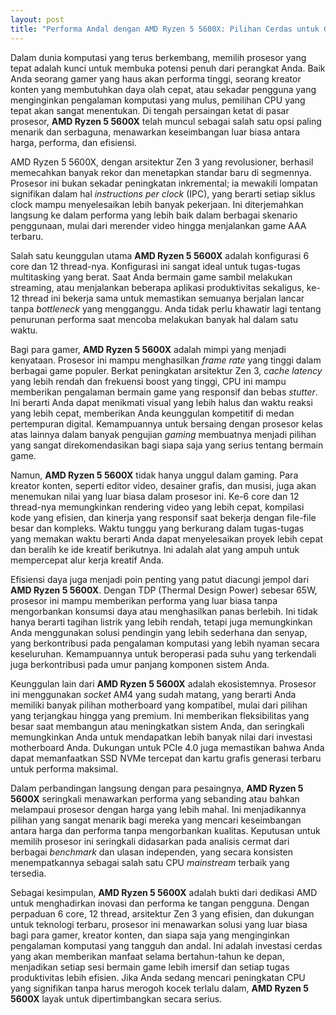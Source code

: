 ```yaml
---
layout: post
title: "Performa Andal dengan AMD Ryzen 5 5600X: Pilihan Cerdas untuk Gamer dan Kreator"
---
```


Dalam dunia komputasi yang terus berkembang, memilih prosesor yang tepat adalah kunci untuk membuka potensi penuh dari perangkat Anda. Baik Anda seorang gamer yang haus akan performa tinggi, seorang kreator konten yang membutuhkan daya olah cepat, atau sekadar pengguna yang menginginkan pengalaman komputasi yang mulus, pemilihan CPU yang tepat akan sangat menentukan. Di tengah persaingan ketat di pasar prosesor, **AMD Ryzen 5 5600X** telah muncul sebagai salah satu opsi paling menarik dan serbaguna, menawarkan keseimbangan luar biasa antara harga, performa, dan efisiensi.

AMD Ryzen 5 5600X, dengan arsitektur Zen 3 yang revolusioner, berhasil memecahkan banyak rekor dan menetapkan standar baru di segmennya. Prosesor ini bukan sekadar peningkatan inkremental; ia mewakili lompatan signifikan dalam hal *instructions per clock* (IPC), yang berarti setiap siklus clock mampu menyelesaikan lebih banyak pekerjaan. Ini diterjemahkan langsung ke dalam performa yang lebih baik dalam berbagai skenario penggunaan, mulai dari merender video hingga menjalankan game AAA terbaru.

Salah satu keunggulan utama **AMD Ryzen 5 5600X** adalah konfigurasi 6 core dan 12 thread-nya. Konfigurasi ini sangat ideal untuk tugas-tugas multitasking yang berat. Saat Anda bermain game sambil melakukan streaming, atau menjalankan beberapa aplikasi produktivitas sekaligus, ke-12 thread ini bekerja sama untuk memastikan semuanya berjalan lancar tanpa *bottleneck* yang mengganggu. Anda tidak perlu khawatir lagi tentang penurunan performa saat mencoba melakukan banyak hal dalam satu waktu.

Bagi para gamer, **AMD Ryzen 5 5600X** adalah mimpi yang menjadi kenyataan. Prosesor ini mampu menghasilkan *frame rate* yang tinggi dalam berbagai game populer. Berkat peningkatan arsitektur Zen 3, *cache latency* yang lebih rendah dan frekuensi boost yang tinggi, CPU ini mampu memberikan pengalaman bermain game yang responsif dan bebas *stutter*. Ini berarti Anda dapat menikmati visual yang lebih halus dan waktu reaksi yang lebih cepat, memberikan Anda keunggulan kompetitif di medan pertempuran digital. Kemampuannya untuk bersaing dengan prosesor kelas atas lainnya dalam banyak pengujian *gaming* membuatnya menjadi pilihan yang sangat direkomendasikan bagi siapa saja yang serius tentang bermain game.

Namun, **AMD Ryzen 5 5600X** tidak hanya unggul dalam gaming. Para kreator konten, seperti editor video, desainer grafis, dan musisi, juga akan menemukan nilai yang luar biasa dalam prosesor ini. Ke-6 core dan 12 thread-nya memungkinkan rendering video yang lebih cepat, kompilasi kode yang efisien, dan kinerja yang responsif saat bekerja dengan file-file besar dan kompleks. Waktu tunggu yang berkurang dalam tugas-tugas yang memakan waktu berarti Anda dapat menyelesaikan proyek lebih cepat dan beralih ke ide kreatif berikutnya. Ini adalah alat yang ampuh untuk mempercepat alur kerja kreatif Anda.

Efisiensi daya juga menjadi poin penting yang patut diacungi jempol dari **AMD Ryzen 5 5600X**. Dengan TDP (Thermal Design Power) sebesar 65W, prosesor ini mampu memberikan performa yang luar biasa tanpa mengorbankan konsumsi daya atau menghasilkan panas berlebih. Ini tidak hanya berarti tagihan listrik yang lebih rendah, tetapi juga memungkinkan Anda menggunakan solusi pendingin yang lebih sederhana dan senyap, yang berkontribusi pada pengalaman komputasi yang lebih nyaman secara keseluruhan. Kemampuannya untuk beroperasi pada suhu yang terkendali juga berkontribusi pada umur panjang komponen sistem Anda.

Keunggulan lain dari **AMD Ryzen 5 5600X** adalah ekosistemnya. Prosesor ini menggunakan *socket* AM4 yang sudah matang, yang berarti Anda memiliki banyak pilihan motherboard yang kompatibel, mulai dari pilihan yang terjangkau hingga yang premium. Ini memberikan fleksibilitas yang besar saat membangun atau meningkatkan sistem Anda, dan seringkali memungkinkan Anda untuk mendapatkan lebih banyak nilai dari investasi motherboard Anda. Dukungan untuk PCIe 4.0 juga memastikan bahwa Anda dapat memanfaatkan SSD NVMe tercepat dan kartu grafis generasi terbaru untuk performa maksimal.

Dalam perbandingan langsung dengan para pesaingnya, **AMD Ryzen 5 5600X** seringkali menawarkan performa yang sebanding atau bahkan melampaui prosesor dengan harga yang lebih mahal. Ini menjadikannya pilihan yang sangat menarik bagi mereka yang mencari keseimbangan antara harga dan performa tanpa mengorbankan kualitas. Keputusan untuk memilih prosesor ini seringkali didasarkan pada analisis cermat dari berbagai *benchmark* dan ulasan independen, yang secara konsisten menempatkannya sebagai salah satu CPU *mainstream* terbaik yang tersedia.

Sebagai kesimpulan, **AMD Ryzen 5 5600X** adalah bukti dari dedikasi AMD untuk menghadirkan inovasi dan performa ke tangan pengguna. Dengan perpaduan 6 core, 12 thread, arsitektur Zen 3 yang efisien, dan dukungan untuk teknologi terbaru, prosesor ini menawarkan solusi yang luar biasa bagi para gamer, kreator konten, dan siapa saja yang menginginkan pengalaman komputasi yang tangguh dan andal. Ini adalah investasi cerdas yang akan memberikan manfaat selama bertahun-tahun ke depan, menjadikan setiap sesi bermain game lebih imersif dan setiap tugas produktivitas lebih efisien. Jika Anda sedang mencari peningkatan CPU yang signifikan tanpa harus merogoh kocek terlalu dalam, **AMD Ryzen 5 5600X** layak untuk dipertimbangkan secara serius.
